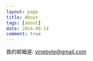 ```yaml
---
layout: page
title: About
tags: [about]
date: 2014-08-14
comment: true
---
```


我的邮箱是: vinebyte@gmail.com  
